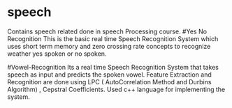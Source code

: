 # speech
Contains speech related done in speech Processing course.
#Yes No Recognition
This is the basic real time Speech Recognition System which uses short term memory and zero crossing rate concepts to recognize weather yes spoken or no spoken.

#Vowel-Recognition
Its a real time Speech Recognition System that takes speech as input and predicts the spoken vowel. Feature Extraction and Recognition are done using LPC ( AutoCorrelation Method and Durbins Algorithm) , Cepstral Coefficients. Used c++ language for implementing the system.


